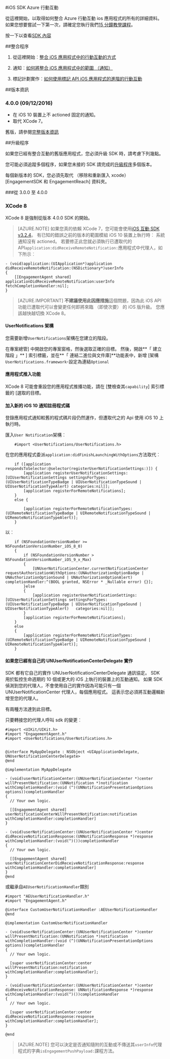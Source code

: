 <properties
    pageTitle="Azure 行動互動 iOS SDK 概觀 |Microsoft Azure"
    description="最新的更新和 iOS SDK Azure 行動互動的程序"
    services="mobile-engagement"
    documentationCenter="mobile"
    authors="piyushjo"
    manager="erikre"
    editor="" />

<tags
    ms.service="mobile-engagement"
    ms.workload="mobile"
    ms.tgt_pltfrm="mobile-ios"
    ms.devlang="objective-c"
    ms.topic="article"
    ms.date="09/14/2016"
    ms.author="piyushjo" />

#<a name="ios-sdk-for-azure-mobile-engagement"></a>iOS SDK Azure 行動互動

從這裡開始，以取得如何整合 Azure 行動互動 ios 應用程式的所有的詳細資料。 如果您想要嘗試一下第一次，請確定您執行我們[15 分鐘教學課程](mobile-engagement-ios-get-started.md)。

按一下以查看[SDK 內容](mobile-engagement-ios-sdk-content.md)

##<a name="integration-procedures"></a>整合程序
1. 從這裡開始︰[整合 iOS 應用程式中的行動互動的方式](mobile-engagement-ios-integrate-engagement.md)

2. 通知︰[如何將整合 iOS 應用程式中的範圍 （通知）](mobile-engagement-ios-integrate-engagement-reach.md)

3. 標記計劃實作︰[如何使用標記 API iOS 應用程式的進階的行動互動](mobile-engagement-ios-use-engagement-api.md)


##<a name="release-notes"></a>版本資訊

### <a name="400-09122016"></a>4.0.0 (09/12/2016)

-   在 iOS 10 裝置上不 actioned 固定的通知。
-   取代 XCode 7。

舊版，請參閱[完整版本資訊](mobile-engagement-ios-release-notes.md)

##<a name="upgrade-procedures"></a>升級程序

如果您已經有整合互動的舊版應用程式，您必須升級 SDK 時，請考慮下列幾點。

您可能必須追蹤多個程序，如果您未接的 SDK 請完成的[升級程序](mobile-engagement-ios-upgrade-procedure.md)多個版本。

每個新版本的 SDK，您必須先取代 （移除和重新匯入 xcode） [EngagementSDK 和 EngagementReach] 資料夾。

###<a name="from-300-to-400"></a>從 3.0.0 至 4.0.0

### <a name="xcode-8"></a>XCode 8
XCode 8 是強制從版本 4.0.0 SDK 的開始。

> [AZURE.NOTE] 如果您真的依賴 XCode 7，您可能會使用[iOS 互動 SDK v3.2.4](https://aka.ms/r6oouh)。 有已知的錯誤之前的版本的範圍模組 iOS 10 裝置上執行時︰ 系統通知沒有 actioned。 若要修正此您就必須執行已遭取代的 API`application:didReceiveRemoteNotification:`應用程式中代理人，如下所示︰

    - (void)application:(UIApplication*)application
    didReceiveRemoteNotification:(NSDictionary*)userInfo
    {
        [[EngagementAgent shared] applicationDidReceiveRemoteNotification:userInfo fetchCompletionHandler:nil];
    }

> [AZURE.IMPORTANT] **不建議使用此因應措施**這個問題，因為此 iOS API 功能已遭取代可以會變更任何即將來臨 （即使次要） 的 iOS 版升級。 您應該越快越切換 XCode 8。

#### <a name="usernotifications-framework"></a>UserNotifications 架構
您需要新增`UserNotifications`架構在您建立的階段。

在專案總管] 中開啟您的專案窗格，然後選取正確的目標。 然後，開啟**「 建立階段 」** ] 索引標籤，並在**「 連結二進位與文件庫]**功能表中，新增 [架構`UserNotifications.framework`-設定為連結`Optional`

#### <a name="application-push-capability"></a>應用程式推入功能
XCode 8 可能會重設您的應用程式推播功能，請在 [雙檢查其`capability`] 索引標籤的 [選取的目標。

#### <a name="add-the-new-ios-10-notification-registration-code"></a>加入新的 iOS 10 通知註冊程式碼
登錄應用程式通知較舊的程式碼片段仍然運作，但遭取代之的 Api 使用 iOS 10 上執行時。 

匯入`User Notification`架構︰

        #import <UserNotifications/UserNotifications.h>

在您的應用程式委派`application:didFinishLaunchingWithOptions`方法取代︰

        if ([application respondsToSelector:@selector(registerUserNotificationSettings:)]) {
            [application registerUserNotificationSettings:[UIUserNotificationSettings settingsForTypes:(UIUserNotificationTypeBadge | UIUserNotificationTypeSound | UIUserNotificationTypeAlert) categories:nil]];
            [application registerForRemoteNotifications];
        }
        else {

            [application registerForRemoteNotificationTypes:(UIRemoteNotificationTypeBadge | UIRemoteNotificationTypeSound | UIRemoteNotificationTypeAlert)];
        }

以︰

        if (NSFoundationVersionNumber >= NSFoundationVersionNumber_iOS_8_0)
        {
            if (NSFoundationVersionNumber > NSFoundationVersionNumber_iOS_9_x_Max)
            {
                [UNUserNotificationCenter.currentNotificationCenter requestAuthorizationWithOptions:(UNAuthorizationOptionBadge | UNAuthorizationOptionSound | UNAuthorizationOptionAlert) completionHandler:^(BOOL granted, NSError * _Nullable error) {}];
            }else
            {
                [application registerUserNotificationSettings:[UIUserNotificationSettings settingsForTypes:(UIUserNotificationTypeBadge | UIUserNotificationTypeSound | UIUserNotificationTypeAlert)   categories:nil]];
            }
            [application registerForRemoteNotifications];
        }
        else
        {
            [application registerForRemoteNotificationTypes:(UIRemoteNotificationTypeBadge | UIRemoteNotificationTypeSound | UIRemoteNotificationTypeAlert)];
        }

#### <a name="if-you-already-have-your-own-unusernotificationcenterdelegate-implementation"></a>如果您已經有自己的 UNUserNotificationCenterDelegate 實作

SDK 都有它自己的實作 UNUserNotificationCenterDelegate 通訊協定。 SDK 用於監控生命週期的 10 個或更大的 iOS 上執行的裝置上的互動通知。 如果 SDK 偵測到您的代理人，不會使用自己的實作因為可能只有一個 UNUserNotificationCenter 代理人，每個應用程式。 這表示您必須將互動邏輯新增至您的代理人。

有兩種方法達到此目標。

只要轉接您的代理人呼叫 sdk 的變更︰

    #import <UIKit/UIKit.h>
    #import "EngagementAgent.h"
    #import <UserNotifications/UserNotifications.h>


    @interface MyAppDelegate : NSObject <UIApplicationDelegate, UNUserNotificationCenterDelegate>
    @end

    @implementation MyAppDelegate

    - (void)userNotificationCenter:(UNUserNotificationCenter *)center willPresentNotification:(UNNotification *)notification withCompletionHandler:(void (^)(UNNotificationPresentationOptions options))completionHandler
    {
      // Your own logic.

      [[EngagementAgent shared] userNotificationCenterWillPresentNotification:notification withCompletionHandler:completionHandler]
    }

    - (void)userNotificationCenter:(UNUserNotificationCenter *)center didReceiveNotificationResponse:(UNNotificationResponse *)response withCompletionHandler:(void(^)())completionHandler
    {
      // Your own logic.

      [[EngagementAgent shared] userNotificationCenterDidReceiveNotificationResponse:response withCompletionHandler:completionHandler]
    }
    @end

或繼承自`AEUserNotificationHandler`類別

    #import "AEUserNotificationHandler.h"
    #import "EngagementAgent.h"

    @interface CustomUserNotificationHandler :AEUserNotificationHandler
    @end

    @implementation CustomUserNotificationHandler

    - (void)userNotificationCenter:(UNUserNotificationCenter *)center willPresentNotification:(UNNotification *)notification withCompletionHandler:(void (^)(UNNotificationPresentationOptions options))completionHandler
    {
      // Your own logic.

      [super userNotificationCenter:center willPresentNotification:notification withCompletionHandler:completionHandler];
    }

    - (void)userNotificationCenter:(UNUserNotificationCenter *)center didReceiveNotificationResponse: UNNotificationResponse *)response withCompletionHandler:(void(^)())completionHandler
    {
      // Your own logic.

      [super userNotificationCenter:center didReceiveNotificationResponse:response withCompletionHandler:completionHandler];
    }

    @end

> [AZURE.NOTE] 您可以決定是否通知隨附的互動或不傳送其`userInfo`代理程式的字典`isEngagementPushPayload:`課程方法。